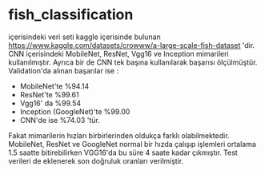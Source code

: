 # fish_classification
içerisindeki veri seti kaggle içerisinde bulunan https://www.kaggle.com/datasets/crowww/a-large-scale-fish-dataset 'dir. CNN içerisindeki MobileNet, ResNet, Vgg16 ve Inception mimarileri kullanılmıştır. Ayrıca bir de CNN tek başına kullanılarak başarısı ölçülmüştür. Validation'da alınan başarılar ise :

* MobileNet'te %94.14
* ResNet'te %99.61
* Vgg16' da %99.54
* Inception (GoogleNet)'te %99.00
* CNN'de ise %74.03 'tür.

Fakat mimarilerin hızları birbirlerinden oldukça farklı olabilmektedir. MobileNet, ResNet ve GoogleNet normal bir hızda çalışıp işlemleri ortalama 1.5 saatte bitirebilirken VGG16'da bu süre 4 saate kadar çıkmıştır. Test verileri de eklenerek son doğruluk oranları verilmiştir.

